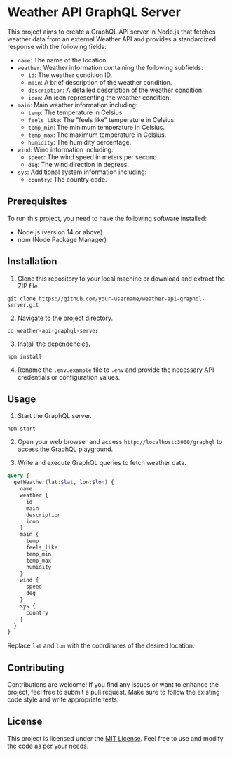 # Weather API GraphQL Server

This project aims to create a GraphQL API server in Node.js that fetches weather data from an external Weather API and provides a standardized response with the following fields:

- `name`: The name of the location.
- `weather`: Weather information containing the following subfields:
  - `id`: The weather condition ID.
  - `main`: A brief description of the weather condition.
  - `description`: A detailed description of the weather condition.
  - `icon`: An icon representing the weather condition.
- `main`: Main weather information including:
  - `temp`: The temperature in Celsius.
  - `feels_like`: The "feels like" temperature in Celsius.
  - `temp_min`: The minimum temperature in Celsius.
  - `temp_max`: The maximum temperature in Celsius.
  - `humidity`: The humidity percentage.
- `wind`: Wind information including:
  - `speed`: The wind speed in meters per second.
  - `deg`: The wind direction in degrees.
- `sys`: Additional system information including:
  - `country`: The country code.

## Prerequisites

To run this project, you need to have the following software installed:

- Node.js (version 14 or above)
- npm (Node Package Manager)

## Installation

1. Clone this repository to your local machine or download and extract the ZIP file.

```shell
git clone https://github.com/your-username/weather-api-graphql-server.git
```

2. Navigate to the project directory.

```shell
cd weather-api-graphql-server
```

3. Install the dependencies.

```shell
npm install
```

4. Rename the `.env.example` file to `.env` and provide the necessary API credentials or configuration values.

## Usage

1. Start the GraphQL server.

```shell
npm start
```

2. Open your web browser and access `http://localhost:3000/graphql` to access the GraphQL playground.

3. Write and execute GraphQL queries to fetch weather data.

```graphql
query {
  getWeather(lat:$lat, lon:$lon) {
    name
    weather {
      id
      main
      description
      icon
    }
    main {
      temp
      feels_like
      temp_min
      temp_max
      humidity
    }
    wind {
      speed
      deg
    }
    sys {
      country
    }
  }
}
```

Replace `lat` and `lon` with the coordinates of the desired location.

## Contributing

Contributions are welcome! If you find any issues or want to enhance the project, feel free to submit a pull request. Make sure to follow the existing code style and write appropriate tests.

## License

This project is licensed under the [MIT License](LICENSE). Feel free to use and modify the code as per your needs.
